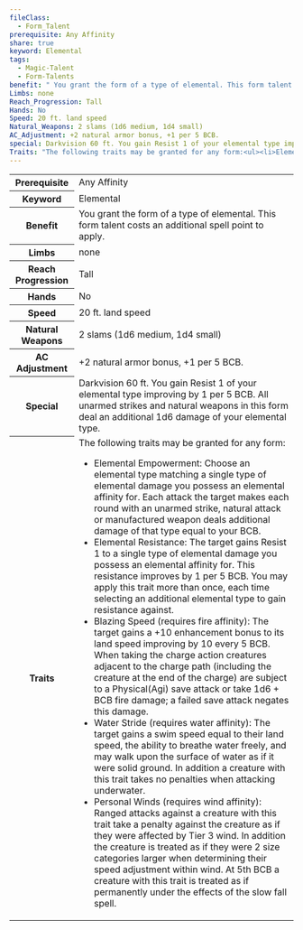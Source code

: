 ```yaml
---
fileClass:
  - Form_Talent
prerequisite: Any Affinity
share: true
keyword: Elemental
tags:
  - Magic-Talent
  - Form-Talents
benefit: " You grant the form of a type of elemental. This form talent costs an additional spell point to apply."
Limbs: none
Reach_Progression: Tall
Hands: No
Speed: 20 ft. land speed
Natural_Weapons: 2 slams (1d6 medium, 1d4 small)
AC_Adjustment: +2 natural armor bonus, +1 per 5 BCB.
special: Darkvision 60 ft. You gain Resist 1 of your elemental type improving by 1 per 5 BCB. All unarmed strikes and natural weapons in this form deal an additional 1d6 damage of your elemental type.
Traits: "The following traits may be granted for any form:<ul><li>Elemental Empowerment: Choose an elemental type matching a single type of elemental damage you possess an elemental affinity for. Each attack the target makes each round with an unarmed strike, natural attack or manufactured weapon deals additional damage of that type equal to your BCB.</li><li>Elemental Resistance: The target gains Resist 1 to a single type of elemental damage you possess an elemental affinity for. This resistance improves by 1 per 5 BCB. You may apply this trait more than once, each time selecting an additional elemental type to gain resistance against.</li><li>Blazing Speed (requires fire affinity): The target gains a +10 enhancement bonus to its land speed improving by 10 every 5 BCB. When taking the charge action creatures adjacent to the charge path (including the creature at the end of the charge) are subject to a Physical(Agi) save attack or take 1d6 + BCB fire damage; a failed save attack negates this damage.</li><li>Water Stride (requires water affinity): The target gains a swim speed equal to their land speed, the ability to breathe water freely, and may walk upon the surface of water as if it were solid ground. In addition a creature with this trait takes no penalties when attacking underwater.</li><li>Personal Winds (requires wind affinity): Ranged attacks against a creature with this trait take a penalty against the creature as if they were affected by Tier 3 wind. In addition the creature is treated as if they were 2 size categories larger when determining their speed adjustment within wind. At 5th BCB a creature with this trait is treated as if permanently under the effects of the slow fall spell.</li></ul>"
---
```


<p><span style="overflow-x: auto;"><table><tbody><tr><th>Prerequisite</th><td>Any Affinity</td></tr><tr><th>Keyword</th><td>Elemental</td></tr><tr><th>Benefit</th><td> You grant the form of a type of elemental. This form talent costs an additional spell point to apply.</td></tr><tr><th>Limbs</th><td>none</td></tr><tr><th>Reach Progression</th><td>Tall</td></tr><tr><th>Hands</th><td>No</td></tr><tr><th>Speed</th><td>20 ft. land speed</td></tr><tr><th>Natural Weapons</th><td>2 slams (1d6 medium, 1d4 small)</td></tr><tr><th>AC Adjustment</th><td>+2 natural armor bonus, +1 per 5 BCB.</td></tr><tr><th>Special</th><td>Darkvision 60 ft. You gain Resist 1 of your elemental type improving by 1 per 5 BCB. All unarmed strikes and natural weapons in this form deal an additional 1d6 damage of your elemental type.</td></tr><tr><th>Traits</th><td>The following traits may be granted for any form:<ul><li>Elemental Empowerment: Choose an elemental type matching a single type of elemental damage you possess an elemental affinity for. Each attack the target makes each round with an unarmed strike, natural attack or manufactured weapon deals additional damage of that type equal to your BCB.</li><li>Elemental Resistance: The target gains Resist 1 to a single type of elemental damage you possess an elemental affinity for. This resistance improves by 1 per 5 BCB. You may apply this trait more than once, each time selecting an additional elemental type to gain resistance against.</li><li>Blazing Speed (requires fire affinity): The target gains a +10 enhancement bonus to its land speed improving by 10 every 5 BCB. When taking the charge action creatures adjacent to the charge path (including the creature at the end of the charge) are subject to a Physical(Agi) save attack or take 1d6 + BCB fire damage; a failed save attack negates this damage.</li><li>Water Stride (requires water affinity): The target gains a swim speed equal to their land speed, the ability to breathe water freely, and may walk upon the surface of water as if it were solid ground. In addition a creature with this trait takes no penalties when attacking underwater.</li><li>Personal Winds (requires wind affinity): Ranged attacks against a creature with this trait take a penalty against the creature as if they were affected by Tier 3 wind. In addition the creature is treated as if they were 2 size categories larger when determining their speed adjustment within wind. At 5th BCB a creature with this trait is treated as if permanently under the effects of the slow fall spell.</li></ul></td></tr></tbody></table></span></p>
